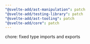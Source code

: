 ```yaml
---
"@svelte-add/ast-manipulation": patch
"@svelte-add/testing-library": patch
"@svelte-add/ast-tooling": patch
"@svelte-add/core": patch
---
```


chore: fixed type imports and exports
